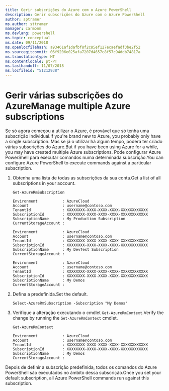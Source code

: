 ```yaml
---
title: Gerir subscrições do Azure com o Azure PowerShell
description: Gerir subscrições do Azure com o Azure PowerShell
author: sptramer
ms.author: sttramer
manager: carmonm
ms.devlang: powershell
ms.topic: conceptual
ms.date: 09/11/2018
ms.openlocfilehash: a93461af1dafbf8f2c85ef127ecaefadf3be2f52
ms.sourcegitcommit: 06f9206e025afa7207d4657c8f57c94ddb74817a
ms.translationtype: HT
ms.contentlocale: pt-PT
ms.lasthandoff: 11/07/2018
ms.locfileid: "51212938"
---
```

# <a name="manage-multiple-azure-subscriptions"></a><span data-ttu-id="c503b-103">Gerir várias subscrições do Azure</span><span class="sxs-lookup"><span data-stu-id="c503b-103">Manage multiple Azure subscriptions</span></span>

<span data-ttu-id="c503b-104">Se só agora começou a utilizar o Azure, é provável que só tenha uma subscrição individual.</span><span class="sxs-lookup"><span data-stu-id="c503b-104">If you're brand new to Azure, you probably only have a single subscription.</span></span> <span data-ttu-id="c503b-105">Mas se já o utilizar há algum tempo, poderá ter criado várias subscrições do Azure.</span><span class="sxs-lookup"><span data-stu-id="c503b-105">But if you have been using Azure for a while, you may have created multiple Azure subscriptions.</span></span> <span data-ttu-id="c503b-106">Pode configurar Azure PowerShell para executar comandos numa determinada subscrição.</span><span class="sxs-lookup"><span data-stu-id="c503b-106">You can configure Azure PowerShell to execute commands against a particular subscription.</span></span>

1. <span data-ttu-id="c503b-107">Obtenha uma lista de todas as subscrições da sua conta.</span><span class="sxs-lookup"><span data-stu-id="c503b-107">Get a list of all subscriptions in your account.</span></span>

    ```azurepowershell-interactive
    Get-AzureRmSubscription
    ```

    ```output
    Environment           : AzureCloud
    Account               : username@contoso.com
    TenantId              : XXXXXXXX-XXXX-XXXX-XXXX-XXXXXXXXXXXX
    SubscriptionId        : XXXXXXXX-XXXX-XXXX-XXXX-XXXXXXXXXXXX
    SubscriptionName      : My Production Subscription
    CurrentStorageAccount :

    Environment           : AzureCloud
    Account               : username@contoso.com
    TenantId              : XXXXXXXX-XXXX-XXXX-XXXX-XXXXXXXXXXXX
    SubscriptionId        : XXXXXXXX-XXXX-XXXX-XXXX-XXXXXXXXXXXX
    SubscriptionName      : My DevTest Subscription
    CurrentStorageAccount :

    Environment           : AzureCloud
    Account               : username@contoso.com
    TenantId              : XXXXXXXX-XXXX-XXXX-XXXX-XXXXXXXXXXXX
    SubscriptionId        : XXXXXXXX-XXXX-XXXX-XXXX-XXXXXXXXXXXX
    SubscriptionName      : My Demos
    CurrentStorageAccount :
    ```

2. <span data-ttu-id="c503b-108">Defina a predefinida.</span><span class="sxs-lookup"><span data-stu-id="c503b-108">Set the default.</span></span>

    ```azurepowershell-interactive
    Select-AzureRmSubscription -Subscription "My Demos"
    ```

3. <span data-ttu-id="c503b-109">Verifique a alteração executando o cmdlet `Get-AzureRmContext`.</span><span class="sxs-lookup"><span data-stu-id="c503b-109">Verify the change by running the `Get-AzureRmContext` cmdlet.</span></span>

    ```azurepowershell-interactive
    Get-AzureRmContext
    ```

    ```output
    Environment           : AzureCloud
    Account               : username@contoso.com
    TenantId              : XXXXXXXX-XXXX-XXXX-XXXX-XXXXXXXXXXXX
    SubscriptionId        : XXXXXXXX-XXXX-XXXX-XXXX-XXXXXXXXXXXX
    SubscriptionName      : My Demos
    CurrentStorageAccount :
    ```

<span data-ttu-id="c503b-110">Depois de definir a subscrição predefinida, todos os comandos do Azure PowerShell são executados no âmbito dessa subscrição.</span><span class="sxs-lookup"><span data-stu-id="c503b-110">Once you set your default subscription, all Azure PowerShell commands run against this subscription.</span></span>
